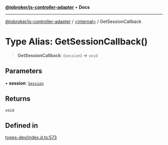 [**@iobroker/js-controller-adapter**](../../README.md) • **Docs**

***

[@iobroker/js-controller-adapter](../../globals.md) / [\<internal\>](../README.md) / GetSessionCallback

# Type Alias: GetSessionCallback()

> **GetSessionCallback**: (`session`) => `void`

## Parameters

• **session**: [`Session`](Session.md)

## Returns

`void`

## Defined in

[types-dev/index.d.ts:573](https://github.com/ioBroker/ioBroker.js-controller/blob/8ad7f66ced81c171aa99d76496fa607acde05189/packages/types-dev/index.d.ts#L573)
